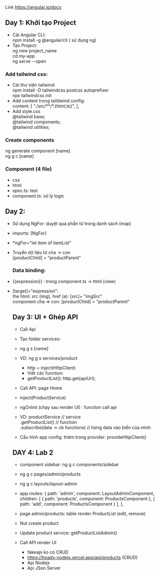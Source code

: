 Link https://angular.io/docs

## Day 1: Khởi tạo Project

- Cài Angular CLI: <br>
  npm install -g @angular/cli ( sử dụng ng) <br>
- Tạo Project: <br>
  ng new project_name <br>
  cd my-app <br>
  ng serve --open <br>

### Add tailwind css:

- Cài thư viện tailwind: <br>
  npm install -D tailwindcss postcss autoprefixer <br>
  npx tailwindcss init <br>
- Add content trong taildwind config: <br>
  content: [
  "./src/**/*.{html,ts}",
  ], <br>
- Add style.css <br>
  @tailwind base; <br>
  @tailwind components; <br>
  @tailwind utilities; <br>

### Create components

ng generate component [name] <br>
ng g c [name] <br>

### Component (4 file)

- css <br>
- html <br>
- spec.ts: test <br>
- component.ts: xử lý logic <br>

## Day 2:

- Sử dụng NgFor: duyệt qua phần tử trong danh sách (map) <br>
- imports: [NgFor] <br>
- \*ngFor="let item of itemList" <br>
- Truyền dữ liệu từ cha -> con <br>
  [productChild] = "productParent" <br>
  ### Data binding: <br>
- {{expression}} : trong component.ts -> html (view) <br>
- [target]="expression": <br>
  the html: src (img), href (a): [src]= "imgSrc" <br>
  component cha => con: [productChild] = "productParent" <br>

  ## Day 3: UI + Ghép API

  - Call Api <br>
  - Tạo folder services: <br>
  - ng g s [name] <br>
  - VD: ng g s services/product <br>
    - http = inject(HttpClient) <br>
    - Viết các function: <br>
    - getProductList(): http.get(apiUrl); <br>
  - Call API: page Home <br>
  - inject(ProductService) <br>
  - ngOnInit (chạy sau render UI) : function call api <br>
  - VD: productService // service <br>
    .getProductList() // function <br>
    .subscribe(data -> cb functions) // hứng data vào biến của mình <br>

  - Cấu hình app config: thêm trong provider: provideHttpClient()

  ## DAY 4: Lab 2

  - component sidebar: ng g c components/sidebar
  - ng g c pages/admin/products
  - ng g c layouts/layout-admin
  - app.routes:
    {
    path: 'admin',
    component: LayoutAdminComponent,
    children: [
      { path: 'products', component: ProductsComponent },
      { path: 'add', component: ProductsComponent }
      ],
    },



  - page admin/products: table render ProductList (edit, remove)
  - Nut create product

  - Update product service: getProductListAdmin()
  - Call API render UI
    - fakeapi ko có CRUD
    - https://hoadv-nodejs.vercel.app/api/products (CRUD)
    - Api Nodejs
    - Api JSon Server
